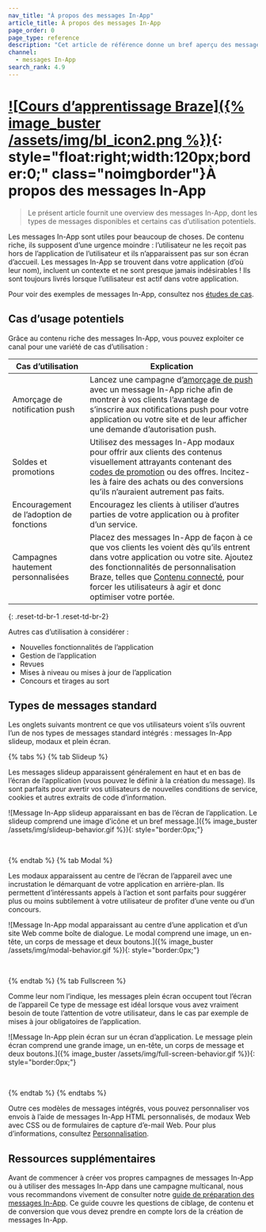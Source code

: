 ```yaml
---
nav_title: "À propos des messages In-App"
article_title: À propos des messages In-App
page_order: 0
page_type: reference
description: "Cet article de référence donne un bref aperçu des messages in-app, des cas d’utilisation potentiels et des types de messages standard."
channel:
  - messages In-App
search_rank: 4.9
---
```


# [![Cours d’apprentissage Braze]({% image_buster /assets/img/bl_icon2.png %})](https://learning.braze.com/messaging-channels-in-app-in-browser){: style="float:right;width:120px;border:0;" class="noimgborder"}À propos des messages In-App

> Le présent article fournit une overview des messages In-App, dont les types de messages disponibles et certains cas d’utilisation potentiels.

Les messages In-App sont utiles pour beaucoup de choses. De contenu riche, ils supposent d’une urgence moindre : l’utilisateur ne les reçoit pas hors de l’application de l’utilisateur et ils n’apparaissent pas sur son écran d’accueil. Les messages In-App se trouvent dans votre application (d’où leur nom), incluent un contexte et ne sont presque jamais indésirables ! Ils sont toujours livrés lorsque l’utilisateur est actif dans votre application.

Pour voir des exemples de messages In-App, consultez nos [études de cas][1].

## Cas d’usage potentiels

Grâce au contenu riche des messages In-App, vous pouvez exploiter ce canal pour une variété de cas d’utilisation :

| Cas d’utilisation | Explication |
| --- | --- |
| Amorçage de notification push | Lancez une campagne d’[amorçage de push][2] avec un message In-App riche afin de montrer à vos clients l’avantage de s’inscrire aux notifications push pour votre application ou votre site et de leur afficher une demande d’autorisation push.
| Soldes et promotions | Utilisez des messages In-App modaux pour offrir aux clients des contenus visuellement attrayants contenant des [codes de promotion][6] ou des offres. Incitez-les à faire des achats ou des conversions qu’ils n’auraient autrement pas faits. |
| Encouragement de l’adoption de fonctions | Encouragez les clients à utiliser d’autres parties de votre application ou à profiter d’un service. |
| Campagnes hautement personnalisées | Placez des messages In-App de façon à ce que vos clients les voient dès qu’ils entrent dans votre application ou votre site. Ajoutez des fonctionnalités de personnalisation Braze, telles que [Contenu connecté][3], pour forcer les utilisateurs à agir et donc optimiser votre portée.
{: .reset-td-br-1 .reset-td-br-2}

Autres cas d’utilisation à considérer :

- Nouvelles fonctionnalités de l’application
- Gestion de l’application
- Revues
- Mises à niveau ou mises à jour de l’application
- Concours et tirages au sort

## Types de messages standard

Les onglets suivants montrent ce que vos utilisateurs voient s’ils ouvrent l’un de nos types de messages standard intégrés : messages In-App slideup, modaux et plein écran.

{% tabs %}
{% tab Slideup %}

Les messages slideup apparaissent généralement en haut et en bas de l’écran de l’application (vous pouvez le définir à la création du message). Ils sont parfaits pour avertir vos utilisateurs de nouvelles conditions de service, cookies et autres extraits de code d’information.

![Message In-App slideup apparaissant en bas de l’écran de l’application. Le slideup comprend une image d’icône et un bref message.]({% image_buster /assets/img/slideup-behavior.gif %}){: style="border:0px;"}

<br>

{% endtab %}
{% tab Modal %}

Les modaux apparaissent au centre de l’écran de l’appareil avec une incrustation le démarquant de votre application en arrière-plan. Ils permettent d’intéressants appels à l’action et sont parfaits pour suggérer plus ou moins subtilement à votre utilisateur de profiter d’une vente ou d’un concours.

![Message In-App modal apparaissant au centre d’une application et d’un site Web comme boîte de dialogue. Le modal comprend une image, un en-tête, un corps de message et deux boutons.]({% image_buster /assets/img/modal-behavior.gif %}){: style="border:0px;"}

<br>

{% endtab %}
{% tab Fullscreen %}

Comme leur nom l’indique, les messages plein écran occupent tout l’écran de l’appareil Ce type de message est idéal lorsque vous avez vraiment besoin de toute l’attention de votre utilisateur, dans le cas par exemple de mises à jour obligatoires de l’application.

![Message In-App plein écran sur un écran d’application. Le message plein écran comprend une grande image, un en-tête, un corps de message et deux boutons.]({% image_buster /assets/img/full-screen-behavior.gif %}){: style="border:0px;"}

<br>

{% endtab %}
{% endtabs %}

Outre ces modèles de messages intégrés, vous pouvez personnaliser vos envois à l’aide de messages In-App HTML personnalisés, de modaux Web avec CSS ou de formulaires de capture d’e-mail Web. Pour plus d’informations, consultez [Personnalisation][4].

## Ressources supplémentaires

Avant de commencer à créer vos propres campagnes de messages In-App ou à utiliser des messages In-App dans une campagne multicanal, nous vous recommandons vivement de consulter notre [guide de préparation des messages In-App][5]. Ce guide couvre les questions de ciblage, de contenu et de conversion que vous devez prendre en compte lors de la création de messages In-App.


[1]: https://www.braze.com/customers
[2]: {{site.baseurl}}/user_guide/message_building_by_channel/push/best_practices/creating_custom_opt-in_prompts/
[3]: {{site.baseurl}}/user_guide/personalization_and_dynamic_content/connected_content/
[4]: {{site.baseurl}}/user_guide/message_building_by_channel/in-app_messages/customize/
[5]: {{site.baseurl}}/user_guide/message_building_by_channel/in-app_messages/best_practices/prep_guide/
[6]: {{site.baseurl}}/user_guide/personalization_and_dynamic_content/promotion_codes/